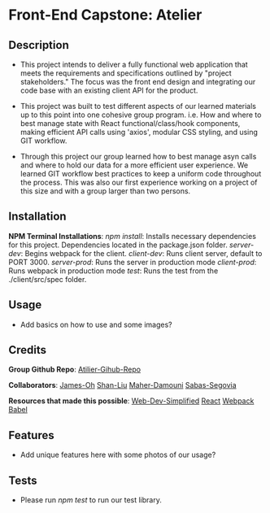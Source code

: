 # Front-End Capstone: Atelier

## Description

- This project intends to deliver a fully functional web application that meets the requirements and specifications outlined by "project stakeholders." The focus was the front end design and integrating our code base with an existing client API for the product.

- This project was built to test different aspects of our learned materials up to this point into one cohesive group program. i.e. How and where to best manage state with React functional/class/hook components, making efficient API calls using 'axios', modular CSS styling, and using GIT workflow.

- Through this project our group learned how to best manage asyn calls and where to hold our data for a more efficient user experience. We learned GIT workflow best practices to keep a uniform code throughout the process. This was also our first experience working on a project of this size and with a group larger than two persons.

## Installation

**NPM Terminal Installations**:
*npm install*: Installs necessary dependencies for this project. Dependencies located in the package.json folder.
*server-dev*: Begins webpack for the client.
*client-dev*: Runs client server, default to PORT 3000.
*server-prod*: Runs the server in production mode
*client-prod*: Runs webpack in production mode
*test*: Runs the test from the ./client/src/spec folder.

## Usage

- Add basics on how to use and some images?

## Credits

**Group Github Repo**:
[Atilier-Gihub-Repo](https://github.com/LannisterLions/FEC2202)

**Collaborators**:
[James-Oh](https://github.com/chewstoreuse)
[Shan-Liu](https://github.com/SHANSHANCODER)
[Maher-Damouni](https://github.com/maherDamouni)
[Sabas-Segovia](https://github.com/sabassegovia)

**Resources that made this possible**:
[Web-Dev-Simplified](https://www.youtube.com/c/WebDevSimplified)
[React](https://reactjs.org/)
[Webpack](https://webpack.js.org/plugins/compression-webpack-plugin/)
[Babel](https://babeljs.io/)

## Features

- Add unique features here with some photos of our usage?

## Tests

- Please run *npm test* to run our test library.